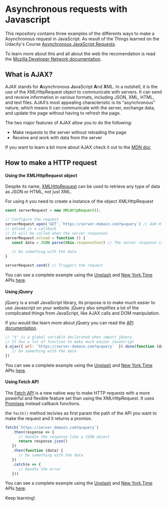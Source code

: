 # Asynchronous requests with Javascript

This repository contains three examples of the differents ways to make a Asynchronous request in JavaScript.  As result of the Things learned on the Udacity's Course [Asynchronous JavaScript Requests](https://classroom.udacity.com/courses/ud109).

To learn more about this and all about the web the recomendation is read the [Mozilla Developer Network documentation](https://developer.mozilla.org/en-US/).

## What is AJAX?

AJAX stands for **A**synchronous **J**avaScript **A**nd **X**ML. In a nutshell, it is the use of the XMLHttpRequest object to communicate with servers. It can send and receive information in various formats, including JSON, XML, HTML, and text files. AJAX’s most appealing characteristic is its "asynchronous" nature, which means it can communicate with the server, exchange data, and update the page without having to refresh the page.

The two major features of AJAX allow you to do the following:

* Make requests to the server without reloading the page
* Receive and work with data from the server

If you want to learn a bit more about AJAX check it out to the [MDN doc](https://developer.mozilla.org/en-US/docs/Web/Guide/AJAX/Getting_Started)


## How to make a HTTP request

#### Using the XMLHttpRequest object

Despite its name, [XMLHttpRequest](https://developer.mozilla.org/en-US/docs/Web/API/XMLHttpRequest) can be used to retrieve any type of data as JSON or HTML, not just XML.

For using it you need to create a instance of the object XMLHttpRequest

```javascript
const serverRequest = new XMLHttpRequest();

// Configure the request
serverRequest.open('GET',`https://server-domain.com?q=query`) // Add HTTP method and server URL
// onload is a callback
// It will be called when the server responses
serverRequest.onload = function () {
   const data = JSON.parse(this.responseText) // The server response is saved in the variable responseText
   
   // Do something with the data
}

serverRequest.send() // Triggers the request
```

You can see a complete example using the [Unplash](https://unsplash.com/developers) and [New York Time](https://developer.nytimes.com/) APIs [here](Ajax_XmlHttpRequest/js/app.js).

#### Using jQuery

jQuery is a small JavaScript library, its propose is to make much easier to use Javascript on your website. jQuery also simplifies a lot of the complicated things from JavaScript, like AJAX calls and DOM manipulation.

If you would like learn more about jQuery you can read the [API documentation](https://api.jquery.com/).

```javascript
// "$" is a global variable declarated when import jQuery
// It has a lot of function to make much easier JavaScript
$.ajax({ url: `https://server-domain.com?q=query`  }).done(function (data) {
   // Do something with the data
})
```
You can see a complete example using the [Unplash](https://unsplash.com/developers) and [New York Time](https://developer.nytimes.com/) APIs [here](Ajax_jQuery/js/app.js).

#### Using Fetch API

The [Fetch API](https://developer.mozilla.org/en-US/docs/Web/API/Fetch_API) is a new native way to make HTTP requests with a more powerful and flexible feature set than using the XMLHttpRequest. It uses [Promises](https://developer.mozilla.org/en-US/docs/Web/JavaScript/Reference/Global_Objects/Promise) instead callback functions.

the `fecth()` method recivies as first param the path of the API you want to make the request and it returns a promise.

```javascript
fetch(`https://server-domain.com?q=query`)
   .then(response => {
      // Handle the response like a JSON object
      return response.json()
   })
   .then(function (data) {
      // Do something with the data
   })
   .catch(e => {
      // Handle the error
   }))
```

You can see a complete example using the [Unplash](https://unsplash.com/developers) and [New York Time](https://developer.nytimes.com/) APIs [here](Fetch/js/app.js).

Keep learning!.
